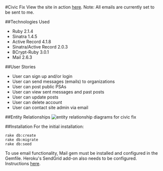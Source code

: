 #Civic Fix
View the site in action [here](https://frozen-spire-4358.herokuapp.com/home).
Note: All emails are currently set to be sent to me.

##Technologies Used
+ Ruby 2.1.4
+ Sinatra 1.4.5
+ Active Record 4.1.8
+ Sinatra/Active Record 2.0.3
+ BCrypt-Ruby 3.0.1
+ Mail 2.6.3

##User Stories
+ User can sign up and/or login
+ User can send messages (emails) to organizations
+ User can post public PSAs
+ User can view sent messages and past posts
+ User can update posts
+ User can delete account
+ User can contact site admin via email

##Entity Relationships
![entity relationship diagrams for civic fix](https://github.com/auroranou/project_one/blob/master/civicfix_erds.png)

##Installation
For the initial installation:
```
rake db:create
rake db:migrate
rake db:seed
```
To use email functionality, Mail gem must be installed and configured in the Gemfile. Heroku's SendGrid add-on also needs to be configured. Instructions [here](https://devcenter.heroku.com/articles/sendgrid).
